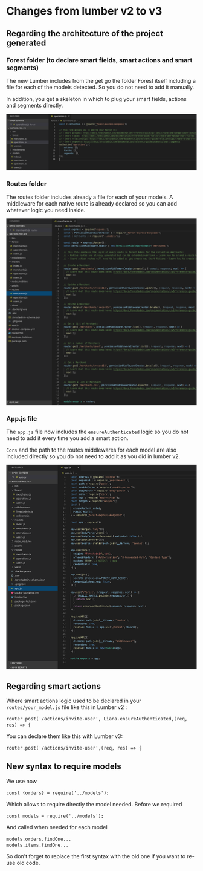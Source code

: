 # Changes from lumber v2 to v3

## Regarding the architecture of the project generated

### Forest folder \(to declare smart fields, smart actions and smart segments\)

The new Lumber includes from the get go the folder Forest itself including a file for each of the models detected. So you do not need to add it manually.

In addition, you get a skeleton in which to plug your smart fields, actions and segments directly.

![](../.gitbook/assets/screenshot_2019-12-10_at_10.09.24.png)

### Routes folder

The routes folder includes already a file for each of your models. A middleware for each native route is already declared so you can add whatever logic you need inside.

![](../.gitbook/assets/screenshot_2019-12-10_at_10.09.55.png)

### App.js file

The `app.js` file now includes the `ensureAuthenticated` logic so you do not need to add it every time you add a smart action.

`Cors` and the path to the routes middlewares for each model are also included directly so you do not need to add it as you did in lumber v2.

![](../.gitbook/assets/screenshot_2019-12-10_at_10.11.00.png)

## Regarding smart actions

Where smart actions logic used to be declared in your `routes/your_model.js` file like this in Lumber v2 :

```text
router.post('/actions/invite-user', Liana.ensureAuthenticated,(req, res) => {
```

You can declare them like this with Lumber v3:

```text
router.post('/actions/invite-user',(req, res) => {
```

## New syntax to require models

We use now

```text
const {orders} = require('../models');
```

Which allows to require directly the model needed. Before we required

```text
const models = require('../models');
```

And called when needed for each model

```text
models.orders.findOne...
models.items.findOne...
```

So don't forget to replace the first syntax with the old one if you want to re-use old code.

